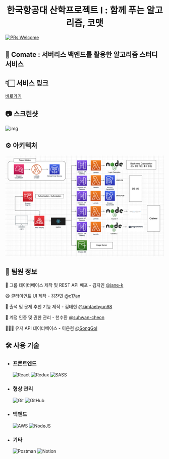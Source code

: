 <h1 style = "text-align: center">
한국항공대 산학프로젝트 I : 함께 푸는 알고리즘, 코맷
</h1>

[![PRs Welcome](https://img.shields.io/badge/PRs-welcome-brightgreen.svg?style=flat-square)](http://makeapullrequest.com)

## 🌟 Comate : 서버리스 백엔드를 활용한 알고리즘 스터디 서비스

## 👇🏻 서비스 링크

[바로가기](https://main.dgm2h3gefx045.amplifyapp.com/)

## 📷 스크린샷

![img](./screenshot.png)

## ⚙️ 아키텍처

![img](./architecture.png)

## 📌 팀원 정보

🧸 그룹 데이터베이스 제작 및 REST API 배포 - 김지인 [@jane-k](https://github.com/jane-k)

😆 클라이언트 UI 제작 - 김찬민 [@c17an](https://github.com/c17an)

👨 출석 및 문제 추천 기능 제작 - 김태현 [@kimtaehyun98](https://github.com/kimtaehyun98)

🐨 계정 인증 및 권한 관리 - 천수환 [@suhwan-cheon](https://github.com/suhwan-cheon)

👨🏻‍💻 유저 API 데이터베이스 - 이은현 [@SongGol](https://github.com/SongGol)

## 🛠 사용 기술

- ### **프론트엔드**

  <img alt="React" src="https://img.shields.io/badge/react-%2320232a.svg?style=for-the-badge&logo=react&logoColor=%2361DAFB"/>

    <img alt="Redux" src="https://img.shields.io/badge/redux-%23593d88.svg?style=for-the-badge&logo=redux&logoColor=white"/>

    <img alt="SASS" src="https://img.shields.io/badge/SASS-hotpink.svg?style=for-the-badge&logo=SASS&logoColor=white"/>

- ### **형상 관리**

    <img alt="Git" src="https://img.shields.io/badge/git-%23F05033.svg?style=for-the-badge&logo=git&logoColor=white"/>

    <img alt="GitHub" src="https://img.shields.io/badge/github-%23121011.svg?style=for-the-badge&logo=github&logoColor=white"/>

- ### **백엔드**

    <img alt="AWS" src="https://img.shields.io/badge/AWS-%23FF9900.svg?style=for-the-badge&logo=amazon-aws&logoColor=white"/>
    <img alt="NodeJS" src="https://img.shields.io/badge/node.js-%2343853D.svg?style=for-the-badge&logo=node-dot-js&logoColor=white"/>

- ### **기타**

    <img alt="Postman" src="https://img.shields.io/badge/Postman-FF6C37?style=for-the-badge&logo=postman&logoColor=red" />
    <img alt="Notion" src="https://img.shields.io/badge/Notion-%23000000.svg?style=for-the-badge&logo=notion&logoColor=white"/>
